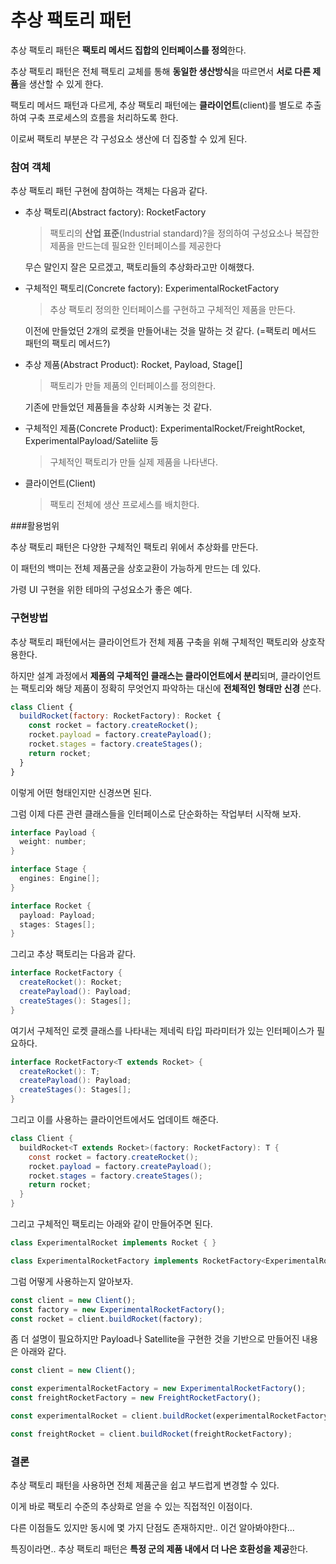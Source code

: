 # 추상 팩토리 패턴

추상 팩토리 패턴은 **팩토리 메서드 집합의 인터페이스를 정의**한다.

추상 팩토리 패턴은 전체 팩토리 교체를 통해 **동일한 생산방식**을 따르면서 **서로 다른 제품**을 생산할 수 있게 한다.



팩토리 메서드 패턴과 다르게, 추상 팩토리 패턴에는 **클라이언트**(client)를 별도로 추출하여 구축 프로세스의 흐름을 처리하도록 한다.

이로써 팩토리 부분은 각 구성요소 생산에 더 집중할 수 있게 된다.



### 참여 객체

추상 팩토리 패턴 구현에 참여하는 객체는 다음과 같다.

- 추상 팩토리(Abstract factory): RocketFactory

  > 팩토리의 **산업 표준**(Industrial standard)?을 정의하여 구성요소나 복잡한 제품을 만드는데 필요한 인터페이스를 제공한다
  >

  무슨 말인지 잘은 모르겠고, 팩토리들의 추상화라고만 이해했다.

- 구체적인 팩토리(Concrete factory): ExperimentalRocketFactory

  > 추상 팩토리 정의한 인터페이스를 구현하고 구체적인 제품을 만든다.

  이전에 만들었던 2개의 로켓을 만들어내는 것을 말하는 것 같다. (=팩토리 메서드 패턴의 팩토리 메서드?)

- 추상 제품(Abstract Product): Rocket, Payload, Stage[]

  > 팩토리가 만들 제품의 인터페이스를 정의한다.

  기존에 만들었던 제품들을 추상화 시켜놓는 것 같다.

- 구체적인 제품(Concrete Product): ExperimentalRocket/FreightRocket, ExperimentalPayload/Sateliite 등

  > 구체적인 팩토리가 만들 실제 제품을 나타낸다.

- 클라이언트(Client)

  > 팩토리 전체에 생산 프로세스를 배치한다.



###활용범위 

추상 팩토리 패턴은 다양한 구체적인 팩토리 위에서 추상화를 만든다.

이 패턴의 백미는 전체 제품군을 상호교환이 가능하게 만드는 데 있다. 

가령 UI 구현을 위한 테마의 구성요소가 좋은 예다.



### 구현방법

추상 팩토리 패턴에서는 클라이언트가 전체 제품 구축을 위해 구체적인 팩토리와 상호작용한다. 

하지만 설계 과정에서 **제품의 구체적인 클래스는 클라이언트에서 분리**되며, 클라이언트는 팩토리와 해당 제품이 정확히 무엇언지 파악하는 대신에 **전체적인 형태만 신경** 쓴다.

~~~javascript
class Client {
  buildRocket(factory: RocketFactory): Rocket {
    const rocket = factory.createRocket();
    rocket.payload = factory.createPayload();
    rocket.stages = factory.createStages();
    return rocket;
  }
}
~~~

이렇게 어떤 형태인지만 신경쓰면 된다.



그럼 이제 다른 관련 클래스들을 인터페이스로 단순화하는 작업부터 시작해 보자.

~~~java
interface Payload {
  weight: number;
}

interface Stage {
  engines: Engine[];
}

interface Rocket {
  payload: Payload;
  stages: Stages[];
}
~~~



그리고 추상 팩토리는 다음과 같다.

~~~java
interface RocketFactory {
  createRocket(): Rocket;
  createPayload(): Payload;
  createStages(): Stages[];
}
~~~



여기서 구체적인 로켓 클래스를 나타내는 제네릭 타입 파라미터가 있는 인터페이스가 필요하다.

~~~java
interface RocketFactory<T extends Rocket> {
  createRocket(): T;
  createPayload(): Payload;
  createStages(): Stages[];
}
~~~



그리고 이를 사용하는 클라이언트에서도 업데이트 해준다.

~~~java
class Client {
  buildRocket<T extends Rocket>(factory: RocketFactory): T {
    const rocket = factory.createRocket();
    rocket.payload = factory.createPayload();
    rocket.stages = factory.createStages();
    return rocket;
  }
}
~~~



그리고 구체적인 팩토리는 아래와 같이 만들어주면 된다.

~~~Java
class ExperimentalRocket implements Rocket { }

class ExperimentalRocketFactory implements RocketFactory<ExperimentalRocket> { }
~~~



그럼 어떻게 사용하는지 알아보자.

~~~javascript
const client = new Client();
const factory = new ExperimentalRocketFactory();
const rocket = client.buildRocket(factory);
~~~



좀 더 설명이 필요하지만 Payload나 Satellite을 구현한 것을 기반으로 만들어진 내용은 아래와 같다.

~~~javascript
const client = new Client();

const experimentalRocketFactory = new ExperimentalRocketFactory();
const freightRocketFactory = new FreightRocketFactory();

const experimentalRocket = client.buildRocket(experimentalRocketFactory);

const freightRocket = client.buildRocket(freightRocketFactory);
~~~



### 결론

추상 팩토리 패턴을 사용하면 전체 제품군을 쉽고 부드럽게 변경할 수 있다.

이게 바로 팩토리 수준의 추상화로 얻을 수 있는 직접적인 이점이다. 

다른 이점들도 있지만 동시에 몇 가지 단점도 존재하지만.. 이건 알아봐야한다...



특징이라면.. 추상 팩토리 패턴은 **특정 군의 제품 내에서 더 나은 호환성을 제공**한다.
